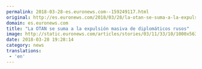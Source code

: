 ```yaml
---
permalink: 2018-03-28-es.euronews.com--159249117.html
original: http://es.euronews.com/2018/03/28/la-otan-se-suma-a-la-expulsion-masiva-de-diplomaticos-rusos
domain: es.euronews.com
title: "La OTAN se suma a la expulsión masiva de diplomáticos rusos"
image: http://static.euronews.com/articles/stories/03/11/33/10/1000x563_cmsv2_4b500237-46be-5a31-98d1-1d7701bf7cc3-3113310.jpg
date: 2018-03-28 19:28:14
category: news
translations: 
 - 'en'
---
```


